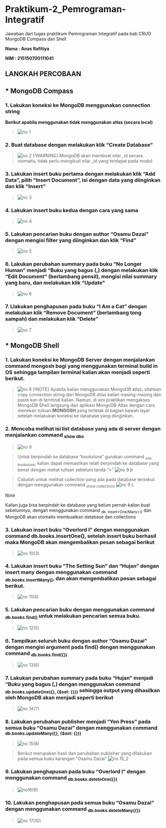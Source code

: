# Praktikum-2_Pemrograman-Integratif
Jawaban dari tugas praktikum Pemrograman Integratif pada bab CRUD MongoDB Compass dan Shell

**Nama  : Anas Rafitiya**

**NIM   : 215150700111041**


## LANGKAH PERCOBAAN
## * MongoDB Compass
### 1. Lakukan koneksi ke MongoDB menggunakan connection string 
**Berikut apabila menggunakan tidak menggunakan atlas (secara local)**
> ![no 1](https://github.com/anasRafitiya/Praktikum-2_Pemrograman-Integratif/assets/125624764/1d4b44fa-06f5-44ac-bbf8-9fbd66c34f2f)


### 2. Buat database dengan melakukan klik “Create Database”
> ![no 2](https://github.com/anasRafitiya/Praktikum-2_Pemrograman-Integratif/assets/125624764/31758010-9a4f-4d49-8c92-a6d25451c680)
> [!WARNING]
> MongoDB akan membuat nilai _id secara otomatis, tidak perlu mengikuti nilai _id yang terdapat pada modul


### 3. Lakukan insert buku pertama dengan melakukan klik “Add Data”, pilih “Insert Document”, isi dengan data yang diinginkan dan klik “Insert”
> ![no 3](https://github.com/anasRafitiya/Praktikum-2_Pemrograman-Integratif/assets/125624764/7499af48-e610-4ff4-8c2d-bb61f9059349)


### 4. Lakukan insert buku kedua dengan cara yang sama
> ![no 4](https://github.com/anasRafitiya/Praktikum-2_Pemrograman-Integratif/assets/125624764/cdcb164c-ded7-4bd1-970c-e8406cb0bcee)


### 5. Lakukan pencarian buku dengan author “Osamu Dazai” dengan mengisi filter yang diinginkan dan klik “Find”
> ![no 5](https://github.com/anasRafitiya/Praktikum-2_Pemrograman-Integratif/assets/125624764/a26b83f9-4e84-4f11-8919-a40d91658bfe)


### 6. Lakukan perubahan summary pada buku “No Longer Human” menjadi “Buku yang bagus (<NAMA>,<NIM>) dengan melakukan klik “Edit Document” (berlambang pensil), mengisi nilai summary yang baru, dan melakukan klik “Update"
> ![no 6](https://github.com/anasRafitiya/Praktikum-2_Pemrograman-Integratif/assets/125624764/e5e1ae2c-5303-4b5a-9e4b-a9795d6b11ae)


### 7. Llakukan penghapusan pada buku “I Am a Cat” dengan melakukan klik “Remove Document” (berlambang tong sampah) dan melakukan klik “Delete”
> ![no 7](https://github.com/anasRafitiya/Praktikum-2_Pemrograman-Integratif/assets/125624764/a849dc16-b139-466b-99d0-1fa66e4b9db3)



## * MongoDB Shell
### 1. Lakukan koneksi ke MongoDB Server dengan menjalankan command mongosh bagi yang menggunakan terminal build in OS sehingga tampilan terminal kalian akan menjadi seperti berikut.
> ![no 8](https://github.com/anasRafitiya/Praktikum-2_Pemrograman-Integratif/assets/125624764/ef37c39e-aed2-42ac-8c11-dc7ac3909052)
> [!NOTE]
> Apabila kalian menggunakan MongoDB atlas, silahkan copy connection string dari MongoDB atlas kalian masing-masing dan paste kan di terminal kalian. Namun, di sini praktikan mengakses MongoDB Shell langsung dari aplikasi MongoDB Atlas dengan cara menekan tulisan **MONGOSH** yang terletak di bagian bawah layar setelah melakukan koneksi ke database yang diinginkan.


### 2. Mencoba melihat isi list database yang ada di server dengan menjalankan command <sub>show dbs</sub>
> ![no 9](https://github.com/anasRafitiya/Praktikum-2_Pemrograman-Integratif/assets/125624764/ab02a699-9344-44a8-9484-019de74b6579)

> Untuk berpindah ke database “bookstore” gunakan command <sub>use bookstore</sub>, kalian dapat memastikan telah berpindah ke database yang benar dengan meliat tulisan sebelum tanda “>”
![no 9 b](https://github.com/anasRafitiya/Praktikum-2_Pemrograman-Integratif/assets/125624764/207a1c6f-8ed9-40f7-a1d1-8aa382fa0168)

> Cobalah untuk melihat collection yang ada pada database tersebut dengan menggunakan command <sub>show collections</sub>
![no 9 c](https://github.com/anasRafitiya/Praktikum-2_Pemrograman-Integratif/assets/125624764/c8522563-c180-470e-9148-5ee55ab4cbe4)

> [!NOTE]
> Kalian juga bisa berpindah ke database yang belum pernah kalian buat sebelumnya, dengan menggunakan command <sub>db.<nama collection> insert<One/Many>()</sub> dan MongoDB akan otomatis membuatkan database dan collections


### 3.	Lakukan insert buku “Overlord I” dengan menggunakan command db.books.insertOne(<data kalian>), setelah insert buku berhasil maka MongoDB akan mengembalikan pesan sebagai berikut
> ![no 10(3)](https://github.com/anasRafitiya/Praktikum-2_Pemrograman-Integratif/assets/125624764/2ced3518-1651-43b0-a993-4e2849261cbb)


### 4.	Lakukan insert buku “The Setting Sun” dan “Hujan” dengan insert many dengan menggunakan command <sub>db.books.insertMany(<data kalian>)</sub>, dan akan mengembalikan pesan sebagai berikut.
> ![no 11(4)](https://github.com/anasRafitiya/Praktikum-2_Pemrograman-Integratif/assets/125624764/a4211e93-33c6-4c5a-b4f1-4dbdb9828be4)


### 5.	Lakukan pencarian buku dengan menggunakan command <sub>db.books.find()</sub> untuk melakukan pencarian semua buku.
> ![no 12(5)](https://github.com/anasRafitiya/Praktikum-2_Pemrograman-Integratif/assets/125624764/42160d8d-c5a6-4ef4-b2a9-821e935f3c92)


### 6.	Tampilkan seluruh buku dengan author “Osamu Dazai” dengan mengisi argument pada find() dengan menggunakan command <sub>db.books.find({<filter yang ingin diisi>})</sub>
> ![no 13(6)](https://github.com/anasRafitiya/Praktikum-2_Pemrograman-Integratif/assets/125624764/f68e4610-5ddd-4836-99d2-e7db07945e85)


### 7.	Lakukan perubahan summary pada buku “Hujan” menjadi “Buku yang bagus (<NAMA>,<NIM>) dengan menggunakan command <sub>db.books.updateOne({<filter>}, {$set: {<data yang akan di update>}})</sub> sehingga output yang dihasilkan oleh MongoDB akan menjadi seperti berikut
> ![no 14(7)](https://github.com/anasRafitiya/Praktikum-2_Pemrograman-Integratif/assets/125624764/a309e6cd-d602-43fd-bb9b-9a9807cf6e0f)


### 8.	Lakukan perubahan publisher menjadi “Yen Press” pada semua buku “Osamu Dazai” dengan menggunakan command <sub>db.books.updateMany({<filter>}, {$set: {<data yang akan di update>}})</sub>
> ![no 15(8)](https://github.com/anasRafitiya/Praktikum-2_Pemrograman-Integratif/assets/125624764/81cc2bef-1a00-4444-8f5d-a6db996bb5e6)

> Berikut merupakan hasil dari perubahan publisher yang dilakukan pada semua buku karangan "Osamu Dazai"
![no 15_2](https://github.com/anasRafitiya/Praktikum-2_Pemrograman-Integratif/assets/125624764/c0d2153c-1ddc-44d6-885b-a55f7f1c7ea3)

### 9.	Lakukan penghapusan pada buku “Overlord I” dengan menggunakan command <sub>db.books.deleteOne({<argument>})</sub>
> ![no16(9)](https://github.com/anasRafitiya/Praktikum-2_Pemrograman-Integratif/assets/125624764/b7597649-e3ca-4105-be42-97b4a074e8de)

### 10.	Lakukan penghapusan pada semua buku “Osamu Dazai” dengan menggunakan command  <sub>db.books.deleteMany({<argument>})</sub>
> ![no 17(10)](https://github.com/anasRafitiya/Praktikum-2_Pemrograman-Integratif/assets/125624764/f205a88f-5a6b-45dc-87aa-3e59f14db23c)
